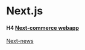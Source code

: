 # Next.js
#### H4 [Next-commerce webapp](https://next-commerce-arvi18.vercel.app/)
[Next-news](https://next-newz.netlify.app/)
 
